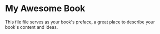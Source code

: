 # My Awesome Book

This file file serves as your book's preface, a great place to describe your book's content and ideas.

# 



